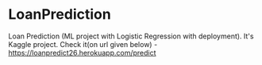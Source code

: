 # LoanPrediction
Loan Prediction (ML project with Logistic Regression with deployment). It's Kaggle project. Check it(on url given below) -https://loanpredict26.herokuapp.com/predict
